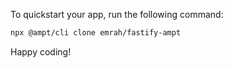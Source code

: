 To quickstart your app, run the following command: 

```bash
npx @ampt/cli clone emrah/fastify-ampt
```

Happy coding!